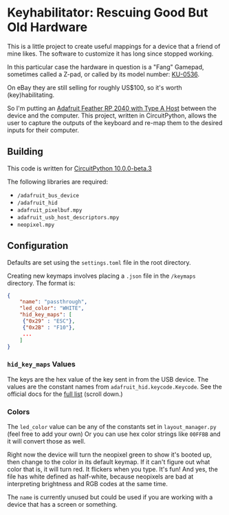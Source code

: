 # Keyhabilitator: Rescuing Good But Old Hardware

This is a little project to create useful mappings for a device that a friend of mine likes. The software to customize it has long since stopped working.

In this particular case the hardware in question is a "Fang" Gamepad, sometimes called a Z-pad, or called by its model number: [KU-0536](https://duckduckgo.com/?q=ku-0536).

On eBay they are still selling for roughly US$100, so it's worth (key)habilitating.

So I'm putting an [Adafruit Feather RP 2040 with Type A Host](https://learn.adafruit.com/adafruit-feather-rp2040-with-usb-type-a-host/overview) between the device and the computer. This project, written in CircuitPython, allows the user to capture the outputs of the keyboard and re-map them to the desired inputs for their computer.

## Building

This code is written for [CircuitPython 10.0.0-beta.3](https://circuitpython.org/board/adafruit_feather_rp2040_usb_host/)

The following libraries are required:

* `/adafruit_bus_device`
* `/adafruit_hid`
* `adafruit_pixelbuf.mpy`
* `adafruit_usb_host_descriptors.mpy`
* `neopixel.mpy`

## Configuration

Defaults are set using the `settings.toml` file in the root directory.

Creating new keymaps involves placing a `.json` file in the `/keymaps` directory. The format is:

```json
{
    "name": "passthrough",
    "led_color": "WHITE",
    "hid_key_maps": [
     {"0x29" : "ESC"},
     {"0x2B" : "F10"},
     ...
    ]
}

```

### `hid_key_maps` Values

The keys are the hex value of the key sent in from the USB device. The values are the constant names from `adafruit_hid.keycode.Keycode`. See the official docs for the [full list](https://docs.circuitpython.org/projects/hid/en/latest/index.html) (scroll down.)

### Colors

The `led_color` value can be any of the constants set in `layout_manager.py` (feel free to add your own) Or you can use hex color strings like `00FFBB` and it will convert those as well.

Right now the device will turn the neopixel green to show it's booted up, then change to the color in its default keymap. If it can't figure out what color that is, it will turn red. It flickers when you type. It's fun!
And yes, the file has white defined as half-white, because neopixels are bad at interpreting brightness and RGB codes at the same time.


The `name` is currently unused but could be used if you are working with a device that has a screen or something.

